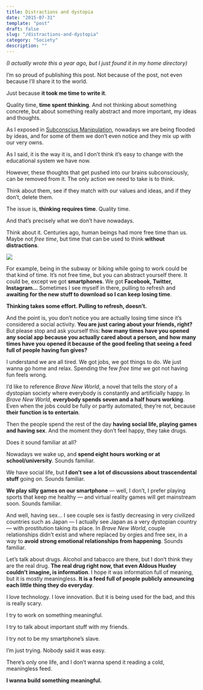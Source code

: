 ```yaml
---
title: Distractions and dystopia
date: "2015-07-31"
template: "post"
draft: false
slug: "/distractions-and-dystopia"
category: "Society"
description: ""
---
```


*(I actually wrote this a year ago, but I just found it in my home directory)*

I’m so proud of publishing this post. Not because of the post, not even because I’ll share it to the world.

Just because **it took me time to write it**.

Quality time, **time spent thinking**. And not thinking about something concrete, but about something really abstract and more important, my ideas and thoughts.

As I exposed in [Subconscius Manipulation](http://blog.luisivan.net/subconscious-manipulation), nowadays we are being flooded by ideas, and for some of them we don’t even notice and they mix up with our very owns.

As I said, it is the way it is, and I don’t think it’s easy to change with the educational system we have now.

However, these thoughts that get pushed into our brains subconsciously, can be removed from it. The only action we need to take is to think.

Think about them, see if they match with our values and ideas, and if they don’t, delete them.

The issue is, **thinking requires time**. Quality time.

And that’s precisely what we don’t have nowadays.

Think about it. Centuries ago, human beings had more free time than us. Maybe not *free time*, but time that can be used to think **without distractions**.

![](https://cdn-images-1.medium.com/max/2000/1*La9lu7hjaw6HvwEpxH_rqw.jpeg)

For example, being in the subway or biking while going to work could be that kind of time. It’s not free time, but you can abstract yourself there.
 It could be, except we got **smartphones**. We got **Facebook, Twitter, Instagram…** Sometimes I see myself in there, pulling to refresh and **awaiting for the new stuff to download so I can keep losing time**.

**Thinking takes some effort. Pulling to refresh, doesn’t.**

And the point is, you don’t notice you are actually losing time since it’s considered a social activity. **You are just caring about your friends, right?**
 But please stop and ask yourself this: **how many times have you opened any social app because you actually cared about a person, and how many times have you opened it because of the good feeling that seeing a feed full of people having fun gives?**

I understand we are all tired. We got jobs, we got things to do. We just wanna go home and relax. Spending the few *free time* we got not having fun feels wrong.

I’d like to reference *Brave New World*, a novel that tells the story of a dystopian society where everybody is constantly and artificially happy.
 In *Brave New World*, **everybody spends seven and a half hours working**. Even when the jobs could be fully or partly automated, they’re not, because **their function is to entertain**.

Then the people spend the rest of the day **having social life, playing games and having sex**. And the moment they don’t feel happy, they take drugs.

Does it sound familiar at all?

Nowadays we wake up, and **spend eight hours working or at school/university**. Sounds familiar.

We have social life, but **I don’t see a lot of discussions about trascendental stuff** going on. Sounds familiar.

**We play silly games on our smartphone** — well, I don’t, I prefer playing sports that keep me healthy — and virtual reality games will get mainstream soon. Sounds familiar.

And well, having sex… I see couple sex is fastly decreasing in very civilized countries such as Japan — I actually see Japan as a very dystopian country — with prostitution taking its place. In *Brave New World*, couple relationships didn’t exist and where replaced by orgies and free sex, in a way to **avoid strong emotional relationships from happening**. Sounds familiar.

Let’s talk about drugs. Alcohol and tabacco are there, but I don’t think they are the real drug. **The real drug right now, that even Aldous Huxley couldn’t imagine, is information**. I hope it was information full of meaning, but it is mostly meaningless. **It is a feed full of people publicly announcing each little thing they do everyday**.

I love technology. I love innovation. But it is being used for the bad, and this is really scary.

I try to work on something meaningful.

I try to talk about important stuff with my friends.

I try not to be my smartphone’s slave.

I’m just trying. Nobody said it was easy.

There’s only one life, and I don’t wanna spend it reading a cold, meaningless feed.

**I wanna build something meaningful.**
